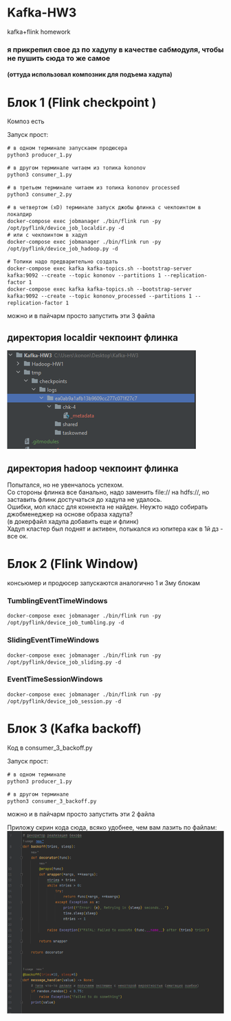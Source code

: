 # Kafka-HW3
kafka+flink homework

### я прикрепил свое дз по хадупу в качестве сабмодуля, чтобы не пушить сюда то же самое 
#### (оттуда использовал композник для подъема хадупа)

# Блок 1 (Flink checkpoint )

Композ есть

Запуск прост:
```
# в одном терминале запускаем продюсера
python3 producer_1.py
```

```
# в другом терминале читаем из топика kononov
python3 consumer_1.py
```

```
# в третьем терминале читаем из топика kononov processed
python3 consumer_2.py
```

```
# в четвертом (xD) терминале запуск джобы флинка с чекпоинтом в локалдир
docker-compose exec jobmanager ./bin/flink run -py /opt/pyflink/device_job_localdir.py -d
# или с чекпоинтом в хадуп
docker-compose exec jobmanager ./bin/flink run -py /opt/pyflink/device_job_hadoop.py -d
```

```
# Топики надо предварительно создать
docker-compose exec kafka kafka-topics.sh --bootstrap-server kafka:9092 --create --topic kononov --partitions 1 --replication-factor 1
docker-compose exec kafka kafka-topics.sh --bootstrap-server kafka:9092 --create --topic kononov_processed --partitions 1 --replication-factor 1
```

можно и в пайчарм просто запустить эти 3 файла

## директория localdir чекпоинт флинка

![img.png](misc/localdir.png)

## директория hadoop чекпоинт флинка

Попытался, но не увенчалось успехом. <br>
Со стороны флинка все банально, надо заменить file:// на hdfs://, но заставить флинк достучаться до хадупа не удалось. <br>
Ошибки, мол класс для коннекта не найден. Неужто надо собирать джобменеджер на основе образа хадупа? <br>
(в докерфайл хадупа добавить еще и флинк) <br>
Хадуп кластер был поднят и активен, потыкался из юпитера как в 1й дз - все ок.

# Блок 2 (Flink Window)

консьюмер и продюсер запускаются аналогично 1 и 3му блокам

### TumblingEventTimeWindows

```
docker-compose exec jobmanager ./bin/flink run -py /opt/pyflink/device_job_tumbling.py -d
```

### SlidingEventTimeWindows

```
docker-compose exec jobmanager ./bin/flink run -py /opt/pyflink/device_job_sliding.py -d
```

### EventTimeSessionWindows

```
docker-compose exec jobmanager ./bin/flink run -py /opt/pyflink/device_job_session.py -d
```

# Блок 3 (Kafka backoff)

Код в consumer_3_backoff.py

Запуск прост:
```
# в одном терминале
python3 producer_1.py
```

```
# в другом терминале
python3 consumer_3_backoff.py
```

можно и в пайчарм просто запустить эти 2 файла

Приложу скрин кода сюда, всяко удобнее, чем вам лазить по файлам:
![img.png](misc/backoff.png)